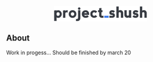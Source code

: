<div align="center"><img src ="assets/images/logo_250x250_color-dark.png"/></div>


## About

Work in progess...
Should be finished by march 20
